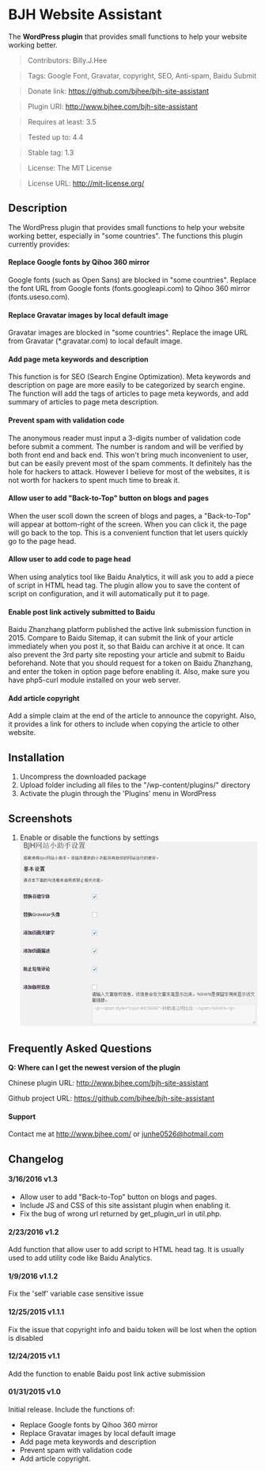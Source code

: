 # BJH Website Assistant
The **WordPress plugin** that provides small functions to help your website working better.

>Contributors:      Billy.J.Hee

>Tags:              Google Font, Gravatar, copyright, SEO, Anti-spam, Baidu Submit

>Donate link:       https://github.com/bjhee/bjh-site-assistant

>Plugin URI:        http://www.bjhee.com/bjh-site-assistant

>Requires at least: 3.5

>Tested up to:      4.4

>Stable tag:        1.3

>License:           The MIT License

>License URL:       http://mit-license.org/

## Description
The WordPress plugin that provides small functions to help your website working better, especially in "some countries". The functions this plugin currently provides:

#### Replace Google fonts by Qihoo 360 mirror
Google fonts (such as Open Sans) are blocked in "some countries". Replace the font URL from Google fonts (fonts.googleapi.com) to Qihoo 360 mirror (fonts.useso.com).

#### Replace Gravatar images by local default image
Gravatar images are blocked in "some countries". Replace the image URL from Gravatar (*.gravatar.com) to local default image.

#### Add page meta keywords and description
This function is for SEO (Search Engine Optimization). Meta keywords and description on page are more easily to be categorized by search engine. The function will add the tags of articles to page meta keywords, and add summary of articles to page meta description.

#### Prevent spam with validation code
The anonymous reader must input a 3-digits number of validation code before submit a comment. The number is random and will be verified by both front end and back end. This won't bring much inconvenient to user, but can be easily prevent most of the spam comments. It definitely has the hole for hackers to attack. However I believe for most of the websites, it is not worth for hackers to spent much time to break it.

#### Allow user to add "Back-to-Top" button on blogs and pages
When the user scoll down the screen of blogs and pages, a "Back-to-Top" will appear at bottom-right of the screen. When you can click it, the page will go back to the top. This is a convenient function that let users quickly go to the page head.

#### Allow user to add code to page head
When using analytics tool like Baidu Analytics, it will ask you to add a piece of script in HTML head tag. The plugin allow you to save the content of script on configuration, and it will automatically put it to page.

#### Enable post link actively submitted to Baidu
Baidu Zhanzhang platform published the active link submission function in 2015. Compare to Baidu Sitemap, it can submit the link of your article immediately when you post it, so that Baidu can archive it at once. It can also prevent the 3rd party site reposting your article and submit to Baidu beforehand. Note that you should request for a token on Baidu Zhanzhang, and enter the token in option page before enabling it. Also, make sure you have php5-curl module installed on your web server.

#### Add article copyright
Add a simple claim at the end of the article to announce the copyright. Also, it provides a link for others to include when copying the article to other website.

## Installation
1. Uncompress the downloaded package
2. Upload folder including all files to the "/wp-content/plugins/" directory
3. Activate the plugin through the 'Plugins' menu in WordPress

## Screenshots
1. Enable or disable the functions by settings
![Function Settings](/screenshot-1.png "BJH Website Assistant Settings")

## Frequently Asked Questions
**Q: Where can I get the newest version of the plugin**

Chinese plugin URL: http://www.bjhee.com/bjh-site-assistant

Github project URL: https://github.com/bjhee/bjh-site-assistant

#### Support
Contact me at http://www.bjhee.com/ or junhe0526@hotmail.com

## Changelog
#### 3/16/2016 v1.3
* Allow user to add "Back-to-Top" button on blogs and pages.
* Include JS and CSS of this site assistant plugin when enabling it.
* Fix the bug of wrong url returned by get_plugin_url in util.php.

#### 2/23/2016 v1.2
Add function that allow user to add script to HTML head tag. It is usually used to add utility code like Baidu Analytics.

#### 1/9/2016 v1.1.2
Fix the 'self' variable case sensitive issue

#### 12/25/2015 v1.1.1
Fix the issue that copyright info and baidu token will be lost when the option is disabled

#### 12/24/2015 v1.1
Add the function to enable Baidu post link active submission

#### 01/31/2015 v1.0
Initial release. Include the functions of:
* Replace Google fonts by Qihoo 360 mirror
* Replace Gravatar images by local default image
* Add page meta keywords and description
* Prevent spam with validation code
* Add article copyright.
